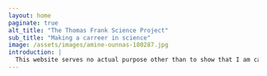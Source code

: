 ```yaml
---
layout: home
paginate: true
alt_title: "The Thomas Frank Science Project"
sub_title: "Making a carreer in science"
image: /assets/images/amine-ounnas-180287.jpg
introduction: |
  This website serves no actual purpose other than to show that I am capable of creating one.
---
```

